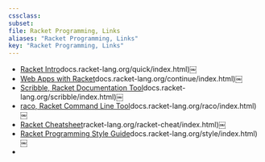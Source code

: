 ```yaml
---
cssclass:
subset:
file: Racket Programming, Links
aliases: "Racket Programming, Links"
key: "Racket Programming, Links"
---
```


-  [Racket Intro](https://docs.racket-lang.org/quick/index.html)docs.racket-lang.org/quick/index.html)￼
-  [Web Apps with Racket](https://docs.racket-lang.org/continue/index.html)docs.racket-lang.org/continue/index.html)￼
-  [Scribble, Racket Documentation Tool](https://docs.racket-lang.org/scribble/index.html)docs.racket-lang.org/scribble/index.html)￼
-  [raco, Racket Command Line Tool](https://docs.racket-lang.org/raco/index.html)docs.racket-lang.org/raco/index.html)￼
-  [Racket Cheatsheet](https://docs.racket-lang.org/racket-cheat/index.html)racket-lang.org/racket-cheat/index.html)￼
-  [Racket Programming Style Guide](https://docs.racket-lang.org/style/index.html)docs.racket-lang.org/style/index.html)￼
- 